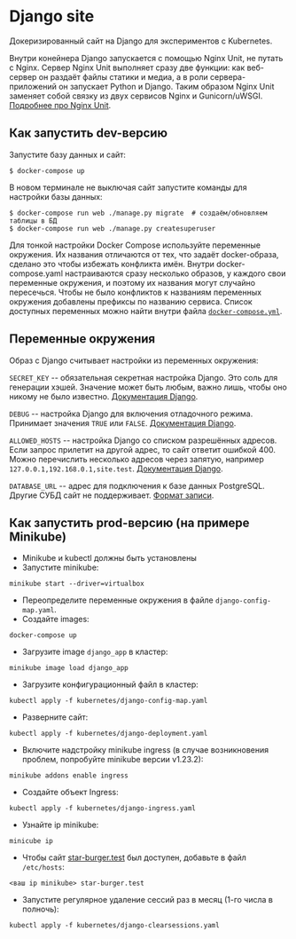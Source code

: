 # Django site

Докеризированный сайт на Django для экспериментов с Kubernetes.

Внутри конейнера Django запускается с помощью Nginx Unit, не путать с Nginx. Сервер Nginx Unit выполняет сразу две функции: как веб-сервер он раздаёт файлы статики и медиа, а в роли сервера-приложений он запускает Python и Django. Таким образом Nginx Unit заменяет собой связку из двух сервисов Nginx и Gunicorn/uWSGI. [Подробнее про Nginx Unit](https://unit.nginx.org/).

## Как запустить dev-версию

Запустите базу данных и сайт:

```shell-session
$ docker-compose up
```

В новом терминале не выключая сайт запустите команды для настройки базы данных:

```shell-session
$ docker-compose run web ./manage.py migrate  # создаём/обновляем таблицы в БД
$ docker-compose run web ./manage.py createsuperuser
```

Для тонкой настройки Docker Compose используйте переменные окружения. Их названия отличаются от тех, что задаёт docker-образа, сделано это чтобы избежать конфликта имён. Внутри docker-compose.yaml настраиваются сразу несколько образов, у каждого свои переменные окружения, и поэтому их названия могут случайно пересечься. Чтобы не было конфликтов к названиям переменных окружения добавлены префиксы по названию сервиса. Список доступных переменных можно найти внутри файла [`docker-compose.yml`](./docker-compose.yml).

## Переменные окружения

Образ с Django считывает настройки из переменных окружения:

`SECRET_KEY` -- обязательная секретная настройка Django. Это соль для генерации хэшей. Значение может быть любым, важно лишь, чтобы оно никому не было известно. [Документация Django](https://docs.djangoproject.com/en/3.2/ref/settings/#secret-key).

`DEBUG` -- настройка Django для включения отладочного режима. Принимает значения `TRUE` или `FALSE`. [Документация Django](https://docs.djangoproject.com/en/3.2/ref/settings/#std:setting-DEBUG).

`ALLOWED_HOSTS` -- настройка Django со списком разрешённых адресов. Если запрос прилетит на другой адрес, то сайт ответит ошибкой 400. Можно перечислить несколько адресов через запятую, например `127.0.0.1,192.168.0.1,site.test`. [Документация Django](https://docs.djangoproject.com/en/3.2/ref/settings/#allowed-hosts).

`DATABASE_URL` -- адрес для подключения к базе данных PostgreSQL. Другие СУБД сайт не поддерживает. [Формат записи](https://github.com/jacobian/dj-database-url#url-schema).

## Как запустить prod-версию (на примере Minikube)
* Minikube и kubectl должны быть установлены
* Запустите minikube:
```commandline
minikube start --driver=virtualbox
```
* Переопределите переменные окружения в файле `django-config-map.yaml`.
* Создайте images:
```commandline
docker-compose up
```
* Загрузите image `django_app` в кластер:
```commandline
minikube image load django_app 
```
* Загрузите конфигурационный файл в кластер:
```commandline
kubectl apply -f kubernetes/django-config-map.yaml
```
* Разверните сайт:
```commandline
kubectl apply -f kubernetes/django-deployment.yaml
```
* Включите надстройку minikube ingress (в случае возникновения проблем, попробуйте minikube версии v1.23.2):
```commandline
minikube addons enable ingress
```
* Создайте объект Ingress:
```commandline
kubectl apply -f kubernetes/django-ingress.yaml
```
* Узнайте ip minikube:
```commandline
minicube ip
```
* Чтобы сайт [star-burger.test](http://star-burger.test) был доступен, добавьте в файл `/etc/hosts`:
```
<ваш ip minikube> star-burger.test
```
* Запустите регулярное удаление сессий раз в месяц (1-го числа в полночь):
```commandline
kubectl apply -f kubernetes/django-clearsessions.yaml
```